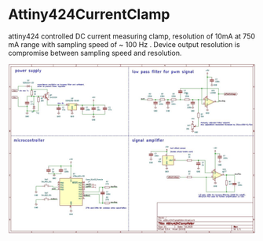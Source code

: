 # Attiny424CurrentClamp
attiny424 controlled DC current measuring clamp, resolution of 10mA at 750 mA range with sampling speed of ~ 100 Hz . Device output resolution is compromise between sampling speed and resolution.

![schematic](https://github.com/aWanha/Attiny424CurrentClamp/blob/main/schematic.JPG)
